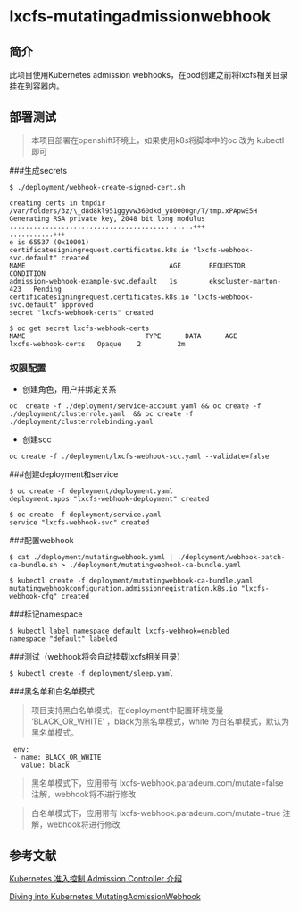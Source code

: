 # lxcfs-mutatingadmissionwebhook

## 简介
此项目使用Kubernetes admission webhooks，在pod创建之前将lxcfs相关目录挂在到容器内。


## 部署测试
>本项目部署在openshift环境上，如果使用k8s将脚本中的oc 改为 kubectl 即可

###生成secrets

```
$ ./deployment/webhook-create-signed-cert.sh

creating certs in tmpdir /var/folders/3z/\_d8d8kl951ggyvw360dkd_y80000gn/T/tmp.xPApwE5H
Generating RSA private key, 2048 bit long modulus
..............................................+++
...........+++
e is 65537 (0x10001)
certificatesigningrequest.certificates.k8s.io "lxcfs-webhook-svc.default" created
NAME                                    AGE       REQUESTOR               CONDITION
admission-webhook-example-svc.default   1s        ekscluster-marton-423   Pending
certificatesigningrequest.certificates.k8s.io "lxcfs-webhook-svc.default" approved
secret "lxcfs-webhook-certs" created

$ oc get secret lxcfs-webhook-certs
NAME                              TYPE      DATA      AGE
lxcfs-webhook-certs   Opaque    2         2m
```

### 权限配置


- 创建角色，用户并绑定关系

``` 
oc  create -f ./deployment/service-account.yaml && oc create -f ./deployment/clusterrole.yaml  && oc create -f ./deployment/clusterrolebinding.yaml
```

- 创建scc

``` 
oc create -f ./deployment/lxcfs-webhook-scc.yaml --validate=false

```


###创建deployment和service


```
$ oc create -f deployment/deployment.yaml
deployment.apps "lxcfs-webhook-deployment" created

$ oc create -f deployment/service.yaml
service "lxcfs-webhook-svc" created

```

###配置webhook 


```
$ cat ./deployment/mutatingwebhook.yaml | ./deployment/webhook-patch-ca-bundle.sh > ./deployment/mutatingwebhook-ca-bundle.yaml

$ kubectl create -f deployment/mutatingwebhook-ca-bundle.yaml
mutatingwebhookconfiguration.admissionregistration.k8s.io "lxcfs-webhook-cfg" created

```

###标记namespace


```
$ kubectl label namespace default lxcfs-webhook=enabled
namespace "default" labeled
```

###测试（webhook将会自动挂载lxcfs相关目录）

```
$ kubectl create -f deployment/sleep.yaml

```

###黑名单和白名单模式
>项目支持黑白名单模式，在deployment中配置环境变量 ‘BLACK_OR_WHITE’  ，black为黑名单模式，white 为白名单模式，默认为黑名单模式。

```
 env:
 - name: BLACK_OR_WHITE
   value: black
```
>黑名单模式下，应用带有 lxcfs-webhook.paradeum.com/mutate=false 注解，webhook将不进行修改


>白名单模式下，应用带有 lxcfs-webhook.paradeum.com/mutate=true 注解，webhook将进行修改

## 参考文献
[Kubernetes 准入控制 Admission Controller 介绍](https://juejin.im/post/5ba3547ae51d450e425ec6a5)

[Diving into Kubernetes MutatingAdmissionWebhook](https://medium.com/ibm-cloud/diving-into-kubernetes-mutatingadmissionwebhook-6ef3c5695f74)




